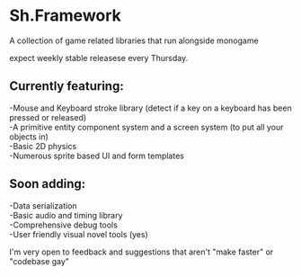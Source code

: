 # Sh.Framework
A collection of game related libraries that run alongside monogame

expect weekly stable releasese every Thursday.

## Currently featuring:
-Mouse and Keyboard stroke library (detect if a key on a keyboard has been pressed or released) <br>
-A primitive entity component system and a screen system (to put all your objects in)<br>
-Basic 2D physics<br>
-Numerous sprite based UI and form templates<br>

## Soon adding:
-Data serialization<br>
-Basic audio and timing library<br>
-Comprehensive debug tools<br>
-User friendly visual novel tools (yes)<br>

I'm very open to feedback and suggestions that aren't "make faster" or "codebase gay"
